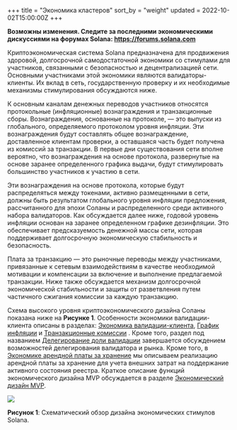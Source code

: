 +++
title = "Экономика кластеров"
sort_by = "weight"
updated = 2022-10-02T15:00:00Z
+++

**Возможны изменения. Следите за последними экономическими дискуссиями на форумах Solana: https://forums.solana.com**

Криптоэкономическая система Solana предназначена для продвижения здоровой, долгосрочной самодостаточной экономики со стимулами для участников, связанными с безопасностью и децентрализацией сети. Основными участниками этой экономики являются валидаторы-клиенты. Их вклад в сеть, государственную проверку и их необходимые механизмы стимулирования обсуждаются ниже.

К основным каналам денежных переводов участников относятся протокольные (инфляционные) вознаграждения и транзакционные сборы. Вознаграждения, основанные на протоколе, — это выпуски из глобального, определяемого протоколом уровня инфляции. Эти вознаграждения будут составлять общее вознаграждение, доставленное клиентам проверки, а оставшаяся часть будет получена из комиссий за транзакции. В первые дни существования сети вполне вероятно, что вознаграждения на основе протокола, развернутые на основе заранее определенного графика выдачи, будут стимулировать большинство участников к участию в сети.

Эти вознаграждения на основе протокола, которые будут распределяться между токенами, активно размещенными в сети, должны быть результатом глобального уровня инфляции предложения, рассчитанного для эпохи Соланы и распределенного среди активного набора валидаторов. Как обсуждается далее ниже, годовой уровень инфляции основан на заранее определенном графике дезинфляции. Это обеспечивает предсказуемость денежной массы сети, которая поддерживает долгосрочную экономическую стабильность и безопасность.

Плата за транзакцию — это рыночные переводы между участниками, привязанные к сетевым взаимодействиям в качестве необходимой мотивации и компенсации за включение и выполнение предлагаемой транзакции. Ниже также обсуждается механизм долгосрочной экономической стабильности и защиты от разветвления путем частичного сжигания комиссии за каждую транзакцию.

Схема высокого уровня криптоэкономического дизайна Соланы показана ниже на **Рисунке 1**. Особенности экономики валидации-клиента описаны в разделах: [Экономика валидации-клиента](ed_validation_client_economics/ed_vce_overview/), [График инфляции](ed_validation_client_economics/ed_vce_state_validation_protocol_based_rewards/) и [Транзакционные комиссии](ed_validation_client_economics/ed_vce_state_validation_transaction_transaction_md) . Кроме того, раздел под названием [Делегирование доли валидации](ed_validation_client_economics/ed_vce_validation_stake_delegation/) завершается обсуждением возможностей делегирования валидатора и рынка. Кроме того, в [Экономике арендной платы за хранение](ed_storage_rent_economics/) мы описываем реализацию арендной платы за хранение для учета внешних затрат на поддержание активного состояния реестра. Краткое описание функций экономического дизайна MVP обсуждается в разделе [Экономический дизайн MVP](ed_mvp/).

![](/img/economic_design_infl_230719.png)

**Рисунок 1**: Схематический обзор дизайна экономических стимулов Solana.
